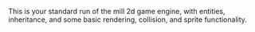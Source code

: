 
This is your standard run of the mill 2d game engine, with entities,
inheritance, and some basic rendering, collision, and sprite
functionality.